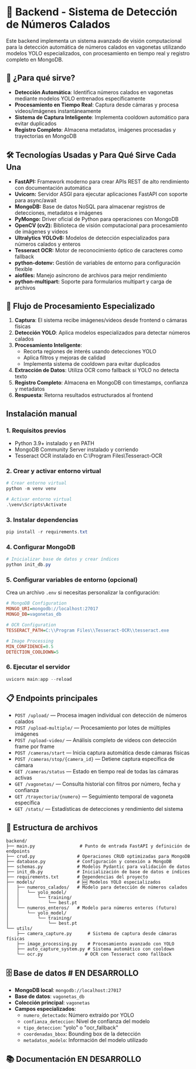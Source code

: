 # 🔧 Backend - Sistema de Detección de Números Calados

Este backend implementa un sistema avanzado de visión computacional para la detección automática de números calados en vagonetas utilizando modelos YOLO especializados, con procesamiento en tiempo real y registro completo en MongoDB.

## 🎯 ¿Para qué sirve?
- **Detección Automática**: Identifica números calados en vagonetas mediante modelos YOLO entrenados específicamente
- **Procesamiento en Tiempo Real**: Captura desde cámaras y procesa videos/imágenes instantáneamente
- **Sistema de Captura Inteligente**: Implementa cooldown automático para evitar duplicados
- **Registro Completo**: Almacena metadatos, imágenes procesadas y trayectorias en MongoDB

## 🛠️ Tecnologías Usadas y Para Qué Sirve Cada Una
- **FastAPI:** Framework moderno para crear APIs REST de alto rendimiento con documentación automática
- **Uvicorn:** Servidor ASGI para ejecutar aplicaciones FastAPI con soporte para async/await
- **MongoDB:** Base de datos NoSQL para almacenar registros de detecciones, metadatos e imágenes
- **PyMongo:** Driver oficial de Python para operaciones con MongoDB
- **OpenCV (cv2):** Biblioteca de visión computacional para procesamiento de imágenes y videos
- **Ultralytics YOLOv8:** Modelos de detección especializados para números calados y enteros
- **Tesseract OCR:** Motor de reconocimiento óptico de caracteres como fallback
- **python-dotenv:** Gestión de variables de entorno para configuración flexible
- **aiofiles:** Manejo asíncrono de archivos para mejor rendimiento
- **python-multipart:** Soporte para formularios multipart y carga de archivos

## 🔄 Flujo de Procesamiento Especializado
1. **Captura**: El sistema recibe imágenes/videos desde frontend o cámaras físicas
2. **Detección YOLO**: Aplica modelos especializados para detectar números calados
3. **Procesamiento Inteligente**: 
   - Recorta regiones de interés usando detecciones YOLO
   - Aplica filtros y mejoras de calidad
   - Implementa sistema de cooldown para evitar duplicados
4. **Extracción de Datos**: Utiliza OCR como fallback si YOLO no detecta texto
5. **Registro Completo**: Almacena en MongoDB con timestamps, confianza y metadatos
6. **Respuesta**: Retorna resultados estructurados al frontend

## Instalación manual

### 1. Requisitos previos
- Python 3.9+ instalado y en PATH
- MongoDB Community Server instalado y corriendo
- Tesseract OCR instalado en C:\Program Files\Tesseract-OCR

### 2. Crear y activar entorno virtual
```powershell
# Crear entorno virtual
python -m venv venv

# Activar entorno virtual
.\venv\Scripts\Activate
```

### 3. Instalar dependencias
```powershell
pip install -r requirements.txt
```

### 4. Configurar MongoDB
```powershell
# Inicializar base de datos y crear índices
python init_db.py
```

### 5. Configurar variables de entorno (opcional)
Crea un archivo `.env` si necesitas personalizar la configuración:
```ini
# MongoDB Configuration
MONGO_URI=mongodb://localhost:27017
MONGO_DB=vagonetas_db

# OCR Configuration
TESSERACT_PATH=C:\\Program Files\\Tesseract-OCR\\tesseract.exe

# Image Processing
MIN_CONFIDENCE=0.5
DETECTION_COOLDOWN=5
```

### 6. Ejecutar el servidor
```powershell
uvicorn main:app --reload
```

## 📋 Endpoints principales
- `POST /upload/` — Procesa imagen individual con detección de números calados
- `POST /upload-multiple/` — Procesamiento por lotes de múltiples imágenes
- `POST /upload-video/` — Análisis completo de videos con detección frame por frame
- `POST /cameras/start` — Inicia captura automática desde cámaras físicas
- `POST /cameras/stop/{camera_id}` — Detiene captura específica de cámara
- `GET /cameras/status` — Estado en tiempo real de todas las cámaras activas
- `GET /vagonetas/` — Consulta historial con filtros por número, fecha y confianza
- `GET /trayectoria/{numero}` — Seguimiento temporal de vagoneta específica
- `GET /stats/` — Estadísticas de detecciones y rendimiento del sistema

## 📁 Estructura de archivos
```
backend/
├── main.py                 # Punto de entrada FastAPI y definición de endpoints
├── crud.py                # Operaciones CRUD optimizadas para MongoDB
├── database.py            # Configuración y conexión a MongoDB
├── schemas.py             # Modelos Pydantic para validación de datos
├── init_db.py             # Inicialización de base de datos e índices
├── requirements.txt       # Dependencias del proyecto
├── models/                # 🆕 Modelos YOLO especializados
│   ├── numeros_calados/   # Modelo para detección de números calados
│   │   └── yolo_model/
│   │       └── training/
│   │           └── best.pt
│   └── numeros_enteros/   # Modelo para números enteros (futuro)
│       └── yolo_model/
│           └── training/
│               └── best.pt
└── utils/
    ├── camera_capture.py      # Sistema de captura desde cámaras físicas
    ├── image_processing.py    # Procesamiento avanzado con YOLO
    ├── auto_capture_system.py # Sistema automático con cooldown
    └── ocr.py                # OCR con Tesseract como fallback
```

## 🗄️ Base de datos # EN DESARROLLO
- **MongoDB local**: `mongodb://localhost:27017`
- **Base de datos**: `vagonetas_db`
- **Colección principal**: `vagonetas`
- **Campos especializados**:
  - `numero_detectado`: Número extraído por YOLO
  - `confianza_deteccion`: Nivel de confianza del modelo
  - `tipo_deteccion`: "yolo" o "ocr_fallback"
  - `coordenadas_bbox`: Bounding box de la detección
  - `metadatos_modelo`: Información del modelo utilizado

## 📚 Documentación EN DESARROLLO
